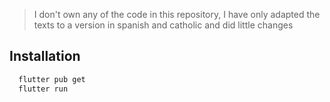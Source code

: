 >I don't own any of the code in this repository, I have only adapted the texts to a version in spanish and catholic and did little changes

 
## Installation

```bash
  flutter pub get
  flutter run
```
    
